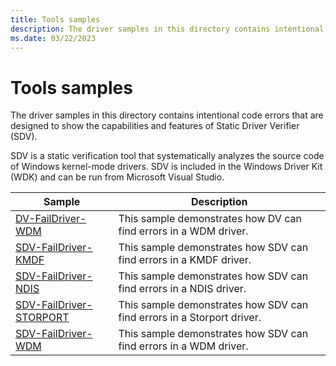 ```yaml
---
title: Tools samples
description: The driver samples in this directory contains intentional code errors that are designed to show the capabilities and features of Static Driver Verifier (SDV).
ms.date: 03/22/2023
---
```


# Tools samples

The driver samples in this directory contains intentional code errors that are designed to show the capabilities and features of Static Driver Verifier (SDV).

SDV is a static verification tool that systematically analyzes the source code of Windows kernel-mode drivers. SDV is included in the Windows Driver Kit (WDK) and can be run from Microsoft Visual Studio.

| Sample | Description |
| --- | --- |
| [DV-FailDriver-WDM](/samples/microsoft/windows-driver-samples/dv-faildriver-wdm/) | This sample demonstrates how DV can find errors in a WDM driver. |
| [SDV-FailDriver-KMDF](/samples/microsoft/windows-driver-samples/sdv-faildriver-kmdf/) | This sample demonstrates how SDV can find errors in a KMDF driver. |
| [SDV-FailDriver-NDIS](/samples/microsoft/windows-driver-samples/sdv-faildriver-ndis/) | This sample demonstrates how SDV can find errors in a NDIS driver. |
| [SDV-FailDriver-STORPORT](/samples/microsoft/windows-driver-samples/sdv-faildriver-storport/) | This sample demonstrates how SDV can find errors in a Storport driver. |
| [SDV-FailDriver-WDM](/samples/microsoft/windows-driver-samples/sdv-faildriver-wdm/) | This sample demonstrates how SDV can find errors in a WDM driver. |
